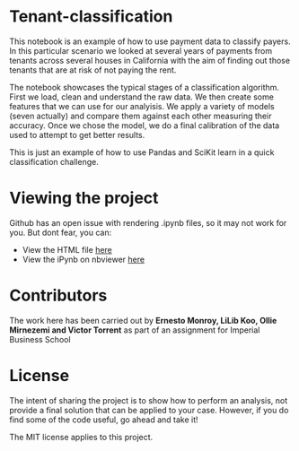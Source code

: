 # Tenant-classification

This notebook is an example of how to use payment data to classify payers. In this particular scenario we looked at several years of payments from tenants across several houses in California with the aim of finding out those tenants that are at risk of not paying the rent.

The notebook showcases the typical stages of a classification algorithm. First we load, clean and understand the raw data. We then create some features that we can use for our analyisis. We apply a variety of models (seven actually) and compare them against each other measuring their accuracy. Once we chose the model, we do a final calibration of the data used to attempt to get better results.

This is just an example of how to use Pandas and SciKit learn in a quick classification challenge. 

# Viewing the project

Github has an open issue with rendering .ipynb files, so it may not work for you. But dont fear, you can:
 - View the HTML file [here](Tenant_Classification.html)
 - View the iPynb on nbviewer [here](https://nbviewer.jupyter.org/github/ernestomonroy/Tenant-classification/blob/master/Tenant_Classification.ipynb)

# Contributors

The work here has been carried out by __Ernesto Monroy, LiLib Koo, Ollie Mirnezemi and Victor Torrent__ as part of an assignment for Imperial Business School

# License

The intent of sharing the project is to show how to perform an analysis, not provide a final solution that can be applied to your case. However, if you do find some of the code useful, go ahead and take it!

The MIT license applies to this project.
